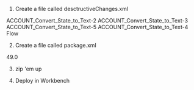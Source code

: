 1. Create a file called desctructiveChanges.xml

<?xml version="1.0" encoding="UTF-8"?>
<Package xmlns="http://soap.sforce.com/2006/04/metadata">
  <types>
    <members>ACCOUNT_Convert_State_to_Text-2</members>
    <members>ACCOUNT_Convert_State_to_Text-3</members>
    <members>ACCOUNT_Convert_State_to_Text-5</members>
    <members>ACCOUNT_Convert_State_to_Text-4</members>
    <name>Flow</name>
  </types>
</Package>

2. Create a file called package.xml

<?xml version="1.0" encoding="UTF-8"?>
<Package xmlns="http://soap.sforce.com/2006/04/metadata">
  <version>49.0</version>
</Package>

3. zip 'em up

4. Deploy in Workbench
